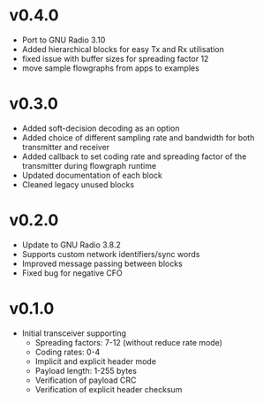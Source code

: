 # v0.4.0
- Port to GNU Radio 3.10
- Added hierarchical blocks for easy Tx and Rx utilisation
- fixed issue with buffer sizes for spreading factor 12
- move sample flowgraphs from apps to examples

# v0.3.0
- Added soft-decision decoding as an option
- Added choice of different sampling rate and bandwidth for both transmitter and receiver
- Added callback to set coding rate and spreading factor of the transmitter during flowgraph runtime
- Updated documentation of each block
- Cleaned legacy unused blocks

# v0.2.0
 - Update to GNU Radio 3.8.2
 - Supports custom network identifiers/sync words
 - Improved message passing between blocks
 - Fixed bug for negative CFO

# v0.1.0
- Initial transceiver supporting 
    - Spreading factors: 7-12 (without reduce rate mode)
    - Coding rates: 0-4
    - Implicit and explicit header mode
    - Payload length: 1-255 bytes
    - Verification of payload CRC
    - Verification of explicit header checksum

